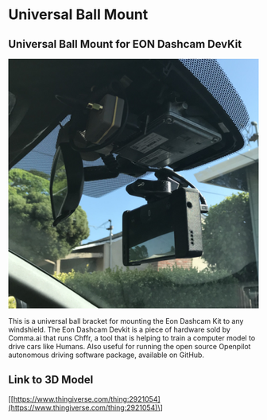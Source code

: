 # Universal Ball Mount

## Universal Ball Mount for EON Dashcam DevKit

![Photo by Community Member Mario](../../../../.gitbook/assets/image-uploaded-from-ios.jpg)

This is a universal ball bracket for mounting the Eon Dashcam Kit to any windshield. The Eon Dashcam Devkit is a piece of hardware sold by Comma.ai that runs Chffr, a tool that is helping to train a computer model to drive cars like Humans. Also useful for running the open source Openpilot autonomous driving software package, available on GitHub.

## Link to 3D Model

\[[https://www.thingiverse.com/thing:2921054](https://www.thingiverse.com/thing:2921054)\]

